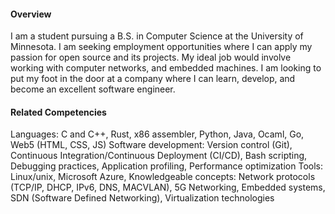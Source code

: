 #### Overview

I am a student pursuing a B.S. in Computer Science at the University of Minnesota. I am seeking employment opportunities where I can apply my passion for open source and its projects. My ideal job would involve working with computer networks, and embedded machines. I am looking to put my foot in the door at a company where I can learn, develop, and become an excellent software engineer. 

#### Related Competencies

Languages: C and C++, Rust, x86 assembler, Python, Java, Ocaml, Go, Web5 (HTML, CSS, JS)
Software development: Version control (Git), Continuous Integration/Continuous Deployment (CI/CD), Bash scripting, Debugging practices, Application profiling, Performance optimization
Tools: Linux/unix, Microsoft Azure, 
Knowledgeable concepts: Network protocols (TCP/IP, DHCP, IPv6, DNS, MACVLAN), 5G Networking, Embedded systems, SDN (Software Defined Networking), Virtualization technologies


